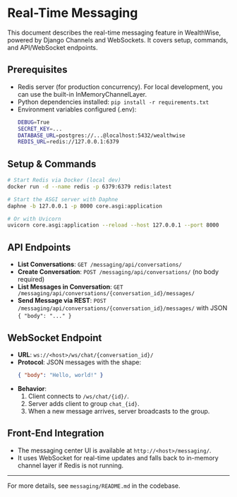 # Real-Time Messaging

This document describes the real-time messaging feature in WealthWise, powered by Django Channels and WebSockets. It covers setup, commands, and API/WebSocket endpoints.

## Prerequisites
- Redis server (for production concurrency). For local development, you can use the built-in InMemoryChannelLayer.
- Python dependencies installed: `pip install -r requirements.txt`
- Environment variables configured (.env):
  ```bash
  DEBUG=True
  SECRET_KEY=...
  DATABASE_URL=postgres://...@localhost:5432/wealthwise
  REDIS_URL=redis://127.0.0.1:6379
  ```

## Setup & Commands
```bash
# Start Redis via Docker (local dev)
docker run -d --name redis -p 6379:6379 redis:latest

# Start the ASGI server with Daphne
daphne -b 127.0.0.1 -p 8000 core.asgi:application

# Or with Uvicorn
uvicorn core.asgi:application --reload --host 127.0.0.1 --port 8000
```

## API Endpoints
- **List Conversations**: `GET /messaging/api/conversations/`
- **Create Conversation**: `POST /messaging/api/conversations/` (no body required)
- **List Messages in Conversation**: `GET /messaging/api/conversations/{conversation_id}/messages/`
- **Send Message via REST**: `POST /messaging/api/conversations/{conversation_id}/messages/` with JSON `{ "body": "..." }`

## WebSocket Endpoint
- **URL**: `ws://<host>/ws/chat/{conversation_id}/`
- **Protocol**: JSON messages with the shape:
  ```json
  { "body": "Hello, world!" }
  ```
- **Behavior**:
  1. Client connects to `/ws/chat/{id}/`.
  2. Server adds client to group `chat_{id}`.
  3. When a new message arrives, server broadcasts to the group.

## Front-End Integration
- The messaging center UI is available at `http://<host>/messaging/`.
- It uses WebSocket for real-time updates and falls back to in-memory channel layer if Redis is not running.

---
For more details, see `messaging/README.md` in the codebase.
